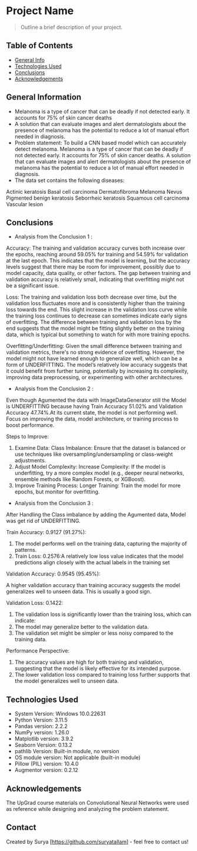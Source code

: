# Project Name
> Outline a brief description of your project.


## Table of Contents
* [General Info](#general-information)
* [Technologies Used](#technologies-used)
* [Conclusions](#conclusions)
* [Acknowledgements](#acknowledgements)

<!-- You can include any other section that is pertinent to your problem -->

## General Information
- Melanoma is a type of cancer that can be deadly if not detected early. It accounts for 75% of skin cancer deaths
- A solution that can evaluate images and alert dermatologists about the presence of melanoma has the potential to reduce a lot of manual effort needed in diagnosis.
- Problem statement: To build a CNN based model which can accurately detect melanoma. Melanoma is a type of cancer that can be deadly if not detected early. It accounts for 75% of skin cancer deaths. A solution that can evaluate images and alert dermatologists about the presence of melanoma has the potential to reduce a lot of manual effort needed in diagnosis.
- The data set contains the following diseases:

Actinic keratosis
Basal cell carcinoma
Dermatofibroma
Melanoma
Nevus
Pigmented benign keratosis
Seborrheic keratosis
Squamous cell carcinoma
Vascular lesion

<!-- You don't have to answer all the questions - just the ones relevant to your project. -->

## Conclusions

- Analysis from the Conclusion 1 :

Accuracy:
The training and validation accuracy curves both increase over the epochs, reaching around 59.05% for training and 54.59% for validation at the last epoch. This indicates that the model is   learning, but the accuracy levels suggest that there may be room for improvement, possibly due to model capacity, data quality, or other factors. The gap between training and validation accuracy is relatively small, indicating that overfitting might not be a significant issue.

Loss:
The training and validation loss both decrease over time, but the validation loss fluctuates more and is consistently higher than the training loss towards the end. This slight increase in the validation loss curve while the training loss continues to decrease can sometimes indicate early signs of overfitting. The difference between training and validation loss by the end suggests that the model might be fitting slightly better on the training data, which is typical but something to watch for with more training epochs.

Overfitting/Underfitting:
Given the small difference between training and validation metrics, there's no strong evidence of overfitting. However, the model might not have learned enough to generalize well, which can be a form of UNDERFITTING. The model’s relatively low accuracy suggests that it could benefit from further tuning, potentially by increasing its complexity, improving data preprocessing, or experimenting with other architectures.

- Analysis from the Conclusion 2 :

Even though Agumented the data with ImageDataGenerator still  the Model is UNDERFITTING because having Train Accuracy 51.02% and Validation Accuracy 47.74%.At its current state, the model is not performing well. Focus on improving the data, model architecture, or training process to boost performance.

Steps to Improve:
1. Examine Data:
Class Imbalance: Ensure that the dataset is balanced or use techniques like oversampling/undersampling or class-weight adjustments.
2. Adjust Model Complexity:
Increase Complexity: If the model is underfitting, try a more complex model (e.g., deeper neural networks, ensemble methods like Random Forests, or XGBoost).
3. Improve Training Process:
Longer Training: Train the model for more epochs, but monitor for overfitting.


- Analysis from the Conclusion 3 :

After Handling the Class imbalance by adding the Agumented data, Model was get rid of UNDERFITTING.

Train Accuracy: 0.9127 (91.27%):
1. The model performs well on the training data, capturing the majority of patterns.
2. Train Loss: 0.2576:A relatively low loss value indicates that the model predictions align closely with the actual labels in the training set

Validation Accuracy: 0.9545 (95.45%):

A higher validation accuracy than training accuracy suggests the model generalizes well to unseen data. This is usually a good sign.

Validation Loss: 0.1422:
1. The validation loss is significantly lower than the training loss, which can indicate:
2. The model may generalize better to the validation data.
3. The validation set might be simpler or less noisy compared to the training data.

Performance Perspective:
1. The accuracy values are high for both training and validation, suggesting that the model is likely effective for its intended purpose.
2. The lower validation loss compared to training loss further supports that the model generalizes well to unseen data.


<!-- You don't have to answer all the questions - just the ones relevant to your project. -->


## Technologies Used
- System Version: Windows 10.0.22631
- Python Version: 3.11.5
- Pandas version: 2.2.2
- NumPy version: 1.26.0
- Matplotlib version: 3.9.2
- Seaborn Version: 0.13.2
- pathlib Version: Built-in module, no version
- OS module version: Not applicable (built-in module)
- Pillow (PIL) version: 10.4.0
- Augmentor version: 0.2.12

<!-- As the libraries versions keep on changing, it is recommended to mention the version of library used in this project -->

## Acknowledgements
The UpGrad course materials on Convolutional Neural Networks were used as reference while designing and analyzing the problem statement.

## Contact
Created by Surya [https://github.com/suryatallam] - feel free to contact us!


<!-- Optional -->
<!-- ## License -->
<!-- This project is open source and available under the [... License](). -->

<!-- You don't have to include all sections - just the one's relevant to your project -->

